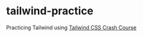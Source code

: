 # tailwind-practice

Practicing Tailwind using [Tailwind CSS Crash Course](https://www.youtube.com/watch?v=UBOj6rqRUME)
